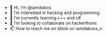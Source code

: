 - 👋 Hi, I’m @iamdabos
- 👀 I’m interested in hacking and programming
- 🌱 I’m currently learning c++ and c#
- 💞️ I’m looking to collaborate on hackerthons
- 📫 How to reach me on tiktok on iamdaboss_x

<!---
iamdabos/iamdabos is a ✨ special ✨ repository because its `README.md` (this file) appears on your GitHub profile.
You can click the Preview link to take a look at your changes.
--->
